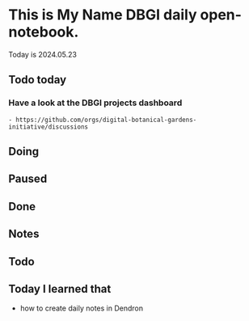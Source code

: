 
# This is **My Name** DBGI daily open-notebook.

Today is 2024.05.23

## Todo today

### Have a look at the DBGI projects dashboard
    - https://github.com/orgs/digital-botanical-gardens-initiative/discussions

###
###

## Doing

## Paused

## Done

## Notes

## Todo 

###
###
###


## Today I learned that

- how to create daily notes in Dendron